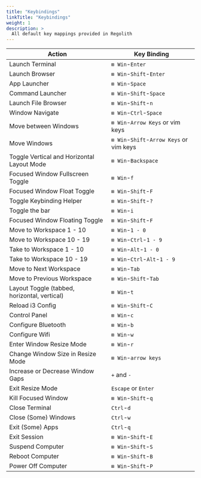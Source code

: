 ```yaml
---
title: "Keybindings"
linkTitle: "Keybindings"
weight: 1
description: >
  All default key mappings provided in Regolith
---
```


| Action | Key Binding |
|-------------|-------------|
|Launch Terminal|`⊞ Win`-`Enter`|
|Launch Browser|`⊞ Win`-`Shift`-`Enter`|
|App Launcher|`⊞ Win`-`Space`|
|Command Launcher|`⊞ Win`-`Shift`-`Space`|
|Launch File Browser|`⊞ Win`-`Shift`-`n`|
|Window Navigate|`⊞ Win`-`Ctrl`-`Space`|
|Move between Windows|`⊞ Win`-`Arrow Keys` or vim keys|
|Move Windows|`⊞ Win`-`Shift`-`Arrow Keys` or vim keys|
|Toggle Vertical and Horizontal Layout Mode|`⊞ Win`-`Backspace`|
|Focused Window Fullscreen Toggle|`⊞ Win`-`f`|
|Focused Window Float Toggle|`⊞ Win`-`Shift`-`F`|
|Toggle Keybinding Helper|`⊞ Win`-`Shift`-`?`|
|Toggle the bar|`⊞ Win`-`i`|
|Focused Window Floating Toggle|`⊞ Win`-`Shift`-`F`|
|Move to Workspace 1 - 10|`⊞ Win`-`1 - 0`|
|Move to Workspace 10 - 19|`⊞ Win`-`Ctrl`-`1 - 9`|
|Take to Workspace 1 - 10|`⊞ Win`-`Alt`-`1 - 0`|
|Take to Workspace 10 - 19|`⊞ Win`-`Ctrl`-`Alt`-`1 - 9`|
|Move to Next Workspace|`⊞ Win`-`Tab`|
|Move to Previous Workspace|`⊞ Win`-`Shift`-`Tab`|
|Layout Toggle (tabbed, horizontal, vertical)|`⊞ Win`-`t`
|Reload i3 Config|`⊞ Win`-`Shift`-`C`|
|Control Panel|`⊞ Win`-`c`|
|Configure Bluetooth|`⊞ Win`-`b`|
|Configure Wifi|`⊞ Win`-`w`|
|Enter Window Resize Mode|`⊞ Win`-`r`|
|Change Window Size in Resize Mode|`⊞ Win`-`arrow keys`|
|Increase or Decrease Window Gaps|`+` and `-`|
|Exit Resize Mode|`Escape` or `Enter`|
|Kill Focused Window|`⊞ Win`-`Shift`-`q`|
|Close Terminal|`Ctrl`-`d`|
|Close (Some) Windows|`Ctrl`-`w`|
|Exit (Some) Apps|`Ctrl`-`q`|
|Exit Session|`⊞ Win`-`Shift`-`E`|
|Suspend Computer|`⊞ Win`-`Shift`-`S`|
|Reboot Computer|`⊞ Win`-`Shift`-`B`|
|Power Off Computer|`⊞ Win`-`Shift`-`P`|
